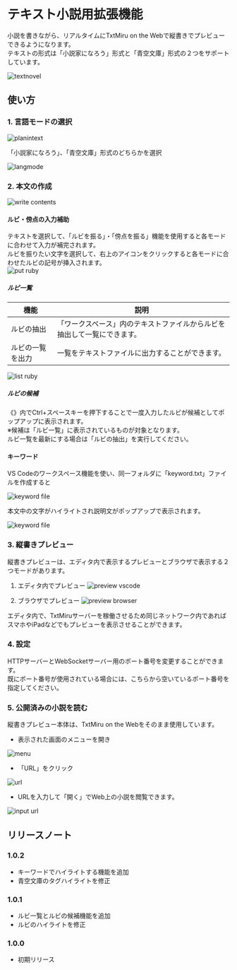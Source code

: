 # テキスト小説用拡張機能

小説を書きながら、リアルタイムにTxtMiru on the Webで縦書きでプレビューできるようになります。<br>
テキストの形式は「小説家になろう」形式と「青空文庫」形式の２つをサポートしています。

![textnovel](./image/text-novel-top.gif)

## 使い方

### 1. 言語モードの選択
![planintext](./image/text-novel-01.png)

「小説家になろう」、「青空文庫」形式のどちらかを選択

![langmode](./image/text-novel-02.png)

### 2. 本文の作成
![write contents](./image/text-novel-03.png)
#### ルビ・傍点の入力補助

テキストを選択して、「ルビを振る」・「傍点を振る」機能を使用すると各モードに合わせて入力が補完されます。<br>
ルビを振りたい文字を選択して、右上のアイコンをクリックすると各モードに合わせたルビの記号が挿入されます。<br>
![put ruby](./image/text-novel-04.png)

##### ルビ一覧
| 機能 | 説明 |
| ---- | ---- |
|ルビの抽出|「ワークスペース」内のテキストファイルからルビを抽出して一覧にできます。|
|ルビの一覧を出力|一覧をテキストファイルに出力することができます。|

![list ruby](./image/text-novel-ruby.gif)

##### ルビの候補
《》内でCtrl+スペースキーを押下することで一度入力したルビが候補としてポップアップに表示されます。<br>
※候補は「ルビ一覧」に表示されているものが対象となります。<br>
ルビ一覧を最新にする場合は「ルビの抽出」を実行してください。

#### キーワード
VS Codeのワークスペース機能を使い、同一フォルダに「keyword.txt」ファイルを作成すると

![keyword file](./image/text-novel-10.png)

本文中の文字がハイライトされ説明文がポップアップで表示されます。

![keyword file](./image/text-novel-11.png)


### 3. 縦書きプレビュー

縦書きプレビューは、エディタ内で表示するプレビューとブラウザで表示する２つモードがあります。
1. エディタ内でプレビュー
![preview vscode](./image/text-novel-05.png)

2. ブラウザでプレビュー
![preview browser](./image/text-novel-06.png)

エディタ内で、TxtMiruサーバーを稼働させるため同じネットワーク内であればスマホやiPadなどでもプレビューを表示させることができます。

### 4. 設定

HTTPサーバーとWebSocketサーバー用のポート番号を変更することができます。<br>
既にポート番号が使用されている場合には、こちらから空いているポート番号を指定してください。

### 5. 公開済みの小説を読む

縦書きプレビュー本体は、TxtMiru on the Webをそのまま使用しています。
* 表示された画面のメニューを開き

![menu](./image/text-novel-07.png)
* 「URL」をクリック

![url](./image/text-novel-08.png)
* URLを入力して「開く」でWeb上の小説を閲覧できます。

![input url](./image/text-novel-09.png)

## リリースノート
### 1.0.2

* キーワードでハイライトする機能を追加
* 青空文庫のタグハイライトを修正

### 1.0.1

* ルビ一覧とルビの候補機能を追加
* ルビのハイライトを修正

### 1.0.0

* 初期リリース
